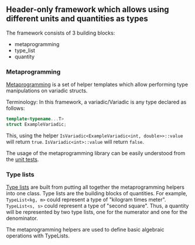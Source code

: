 ## Header-only framework which allows using different units and quantities as types

The framework consists of 3 building blocks:
- metaprogramming
- type_list
- quantity

### Metaprogramming
[Metaprogramming](https://github.com/doruirimescu/cpp-scientific-units/tree/master/include/metaprogramming) is a set of helper templates which allow 
performing type manipulations on variadic structs. 

Terminology: In this framework, a variadic/Variadic is any type declared as follows:

```cpp
template<typename...T>
struct ExampleVariadic;
```

This, using the helper ```IsVariadic<ExampleVariadic<int, double>>::value``` will return ```true```. 
```IsVariadic<int>::value``` will return ```false```.

The usage of the metaprogramming library can be easily understood from the [unit tests](https://github.com/doruirimescu/cpp-scientific-units/blob/master/test/metaprogramming/metaprogramming_test.cpp).

### Type lists
[Type lists](https://github.com/doruirimescu/cpp-scientific-units/tree/master/include/type_list) are built from putting all together the metaprogramming helpers into one class. Type lists are the building blocks of quantities. For example, ```TypeList<kg, m>``` could represent a type of "kilogram times meter". ```TypeList<s, s>``` could represent a type of "second square". Thus, a quantity will be represented by two type lists, one for the numerator and one for the denominator.

The metaprogramming helpers are used to define basic algebraic operations with TypeLists.
